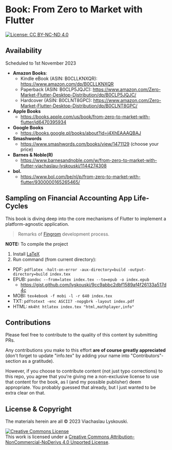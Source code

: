 # Book: From Zero to Market with Flutter

[![License: CC BY-NC-ND 4.0](https://img.shields.io/badge/License-CC_BY--NC--ND_4.0-lightgrey.svg)](https://creativecommons.org/licenses/by-nc-nd/4.0/) 

## Availability

Scheduled to 1st November 2023

- **Amazon Books**:
  - Kindle eBook (ASIN: B0CLLKNXQR): https://www.amazon.com/dp/B0CLLKNXQR
  - Paperback (ASIN: B0CLP5JQJC): https://www.amazon.com/Zero-Market-Flutter-Desktop-Distribution/dp/B0CLP5JQJC/
  - Hardcover (ASIN: B0CLNT8GPC): https://www.amazon.com/Zero-Market-Flutter-Desktop-Distribution/dp/B0CLNT8GPC/
- **Apple Books**
  - https://books.apple.com/us/book/from-zero-to-market-with-flutter/id6470395934
- **Google Books**
  - https://books.google.pl/books/about?id=j4XhEAAAQBAJ
- **Smashwords**
  - https://www.smashwords.com/books/view/1471129 (choose your price)
- **Barnes & Noble(R)**
  - https://www.barnesandnoble.com/w/from-zero-to-market-with-flutter-viachaslau-lyskouski/1144274308
- **bol.**
  - https://www.bol.com/be/nl/p/from-zero-to-market-with-flutter/9300000165265465/


## Sampling on Financial Accounting App Life-Cycles

This book is diving deep into the core mechanisms of Flutter to implement a platform-agnostic application.

> Remarks of [Fingrom](https://github.com/lyskouski/app-finance) development process.

**NOTE:** To compile the project
1. Install [LaTeX](https://miktex.org/download)
2. Run command (from current directory):
  - PDF: `pdflatex -halt-on-error -aux-directory=build -output-directory=build index.tex` 
  - EPUB: `pandoc --from=latex index.tex --to=epub -o index.epub`
    - https://gist.github.com/lyskouski/9cc9abbc2dbf1589af4f26133a517d4c
  - MOBI: `tex4ebook -f mobi -l -r 640 index.tex`
  - TXT: `pdftotext -enc ASCII7 -nopgbrk -layout index.pdf`
  - HTML: `mk4ht htlatex index.tex "html,mathplayer,info"`

## Contributions

Please feel free to contribute to the quality of this content by submitting PRs.

Any contributions you make to this effort **are of course greatly appreciated** (don't forget to update "info.tex"
by adding your name into "Contributors"-section as a gratitude).

However, if you choose to contribute content (not just typo corrections) to this repo, you agree that you're giving
me a non-exclusive license to use that content for the book, as I (and my possible publisher) deem appropriate. 
You probably guessed that already, but I just wanted to be extra clear on that.

## License & Copyright

The materials herein are all &copy; 2023 Viachaslau Lyskouski.

<a rel="license" href="http://creativecommons.org/licenses/by-nc-nd/4.0/"><img alt="Creative Commons License" style="border-width:0" src="https://i.creativecommons.org/l/by-nc-nd/4.0/88x31.png" /></a><br />This work is licensed under a <a rel="license" href="http://creativecommons.org/licenses/by-nc-nd/4.0/">Creative Commons Attribution-NonCommercial-NoDerivs 4.0 Unported License</a>.
